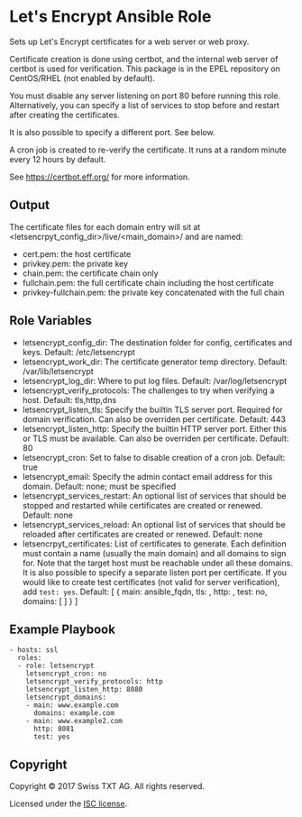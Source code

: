 Let's Encrypt Ansible Role
==========================

Sets up Let's Encrypt certificates for a web server or web proxy.

Certificate creation is done using certbot, and the internal web server of certbot is used for verification.
This package is in the EPEL repository on CentOS/RHEL (not enabled by default).

You must disable any server listening on port 80 before running this role.
Alternatively, you can specify a list of services to stop before and restart after creating the certificates.

It is also possible to specify a different port. See below.

A cron job is created to re-verify the certificate. It runs at a random minute every 12 hours by default.

See https://certbot.eff.org/ for more information.


Output
------

The certificate files for each domain entry will sit at <letsencrpyt_config_dir>/live/<main_domain>/ and are named:
* cert.pem: the host certificate
* privkey.pem: the private key
* chain.pem: the certificate chain only
* fullchain.pem: the full certificate chain including the host certificate
* privkey-fullchain.pem: the private key concatenated with the full chain


Role Variables
--------------

* letsencrypt_config_dir: The destination folder for config, certificates and keys. Default: /etc/letsencrypt
* letsencrypt_work_dir: The certificate generator temp directory. Default: /var/lib/letsencrypt
* letsencrypt_log_dir: Where to put log files. Default: /var/log/letsencrypt
* letsencrypt_verify_protocols: The challenges to try when verifying a host. Default: tls,http,dns
* letsencrypt_listen_tls: Specify the builtin TLS server port. Required for domain verification. Can also be overriden per certificate. Default: 443
* letsencrypt_listen_http: Specify the builtin HTTP server port. Either this or TLS must be available. Can also be overriden per certificate. Default: 80
* letsencrypt_cron: Set to false to disable creation of a cron job. Default: true
* letsencrypt_email: Specify the admin contact email address for this domain. Default: none; must be specified
* letsencrypt_services_restart: An optional list of services that should be stopped and restarted while certificates are created or renewed. Default: none
* letsencrypt_services_reload: An optional list of services that should be reloaded after certificates are created or renewed. Default: none
* letsencrpyt_certificates: List of certificates to generate. Each definition must contain a name (usually the main domain) and all domains to sign for.
  Note that the target host must be reachable under all these domains.
  It is also possible to specify a separate listen port per certificate.
  If you would like to create test certificates (not valid for server verification), add `test: yes`.
  Default: [ { main: ansible_fqdn, tls: <undefined>, http: <undefined>, test: no, domains: [ ] } ]


Example Playbook
----------------

    - hosts: ssl
      roles:
      - role: letsencrypt
        letsencrypt_cron: no
        letsencrypt_verify_protocols: http
        letsencrypt_listen_http: 8080
        letsencrypt_domains:
        - main: www.example.com
          domains: example.com
        - main: www.example2.com
          http: 8081
          test: yes


Copyright
---------

Copyright © 2017 Swiss TXT AG.
All rights reserved.

Licensed under the [ISC license](https://opensource.org/licenses/ISC).
